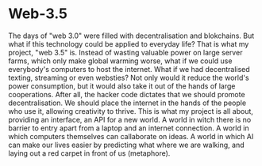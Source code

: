 # Web-3.5
The days of "web 3.0" were filled with decentralisation and blokchains. But what if this technology could be applied to everyday life? That is what my project, "web 3.5" is. Instead of wasting valuable power on large server farms, which only make global warming worse, what if we could use everybody's computers to host the internet. What if we had decentralised texting, streaming or even websties? Not only would it reduce the world's power consumption, but it would also take it out of the hands of large cooperations. After all, the hacker code dictates that we should promote decentralisation. We should place the internet in the hands of the people who use it, allowing creativity to thrive. This is what my project is all about, providing an interface, an API for a new world. A world in witch there is no barrier to entry apart from a laptop and an internet connection. A world in which computers themselves can callaborate on ideas. A world in which AI can make our lives easier by predicting what where we are walking, and laying out a red carpet in front of us (metaphore).
